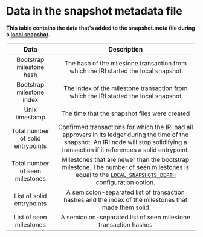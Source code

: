 # Data in the snapshot metadata file

**This table contains the data that's added to the snapshot.meta file during a [local snapshot](../concepts/local-snapshot.md).**

| **Data**|    **Description** |                                      
| :-----: |  :---------------: | 
|Bootstrap milestone hash |The hash of the milestone transaction from which the IRI started the local snapshot|
|Bootstrap milestone index | The index of the milestone transaction from which the IRI started the local snapshot |
|Unix timestamp |The time that the snapshot files were created |
|<a name="solid-entrypoint"></a>Total number of solid entrypoints|Confirmed transactions for which the IRI had all approvers in its ledger during the time of the snapshot. An IRI node will stop solidifying a transaction if it references a solid entrypoint.|
|<a name="seen-milestone"></a>Total number of seen milestones| Milestones that are newer than the bootstrap milestone. The number of seen milestones is equal to the <a href="../references/iri-configuration-options.md#local-snapshots-depth"><code>LOCAL_SNAPSHOTS_DEPTH</code></a> configuration option. |
|List of solid entrypoints | A semicolon-separated list of transaction hashes and the index of the milestones that made them solid|
|List of seen milestones | A semicolon-separated list of seen milestone transaction hashes |